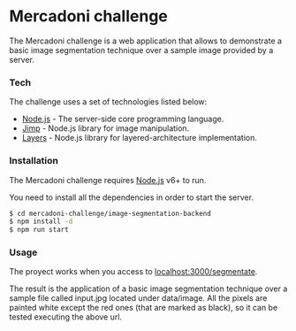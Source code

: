 # Mercadoni challenge

The Mercadoni challenge is a web application that allows to demonstrate a basic image segmentation technique over a sample image provided by a server.

### Tech

The challenge uses a set of technologies listed below:

* [Node.js](https://nodejs.org) - The server-side core programming language.
* [Jimp](https://www.npmjs.com/package/jimp) - Node.js library for image manipulation.
* [Layers](https://www.npmjs.com/package/layers) - Node.js library for layered-architecture implementation.

### Installation

The Mercadoni challenge requires [Node.js](https://nodejs.org/) v6+ to run.

You need to install all the dependencies in order to start the server.

```sh
$ cd mercadoni-challenge/image-segmentation-backend
$ npm install -d
$ npm run start
```

### Usage

The proyect works when you access to [localhost:3000/segmentate](http://localhost:3000/segmentate).

The result is the application of a basic image segmentation technique over a sample file called input.jpg located under data/image. All the pixels are painted white except the red ones (that are marked as black), so it can be tested executing the above url.